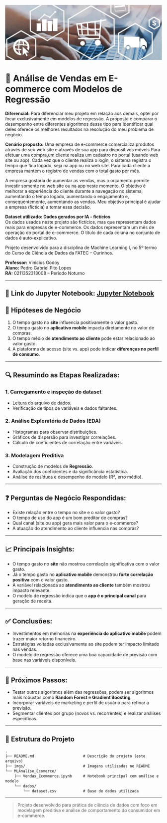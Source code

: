 ![Representação](imgs/ecommerce-regressao.jpg) 
# 🛒 Análise de Vendas em E-commerce com Modelos de Regressão
__Diferencial:__
Para diferenciar meu projeto em relação aos demais, optei por focar exclusivamente em modelos de regressão. A proposta é comparar o desempenho entre diferentes algoritmos desse tipo para identificar qual deles oferece os melhores resultados na resolução do meu problema de negócio.

__Cenário proposto:__
Uma empresa de e-commerce comercializa produtos através de seu web site e através de sua app para dispositivos móveis.Para efetuar uma compra,um cliente realiza um cadastro no portal (usando web site ou app). Cada vez que o cliente realiza o login, o sistema registra o tempo que fica logado, seja na app ou no web site. Para cada cliente a empresa mantém o registro de vendas com o total gasto por mês.  

A empresa gostaria de aumentar as vendas, mas o orçamento permite investir somente no web site ou na app neste momento. O objetivo é melhorar a experiência do cliente durante a navegação no sistema, aumentando o  tempo  logado,  aumentando o engajamento e, consequentemente, aumentando as vendas. Meu objetivo principal é ajudar a empresa (fictícia) a tomar essa decisão.

__Dataset utilizado: Dados gerados por IA - fictícios__  
Os dados usados neste projeto são fictícios, mas que representam dados reais para empresas  de  e-commerce. Os  dados  representam um  mês  de  operação  do portal  de  e-commerce. O título de cada coluna no conjunto de dados é auto-explicativo.  

Projeto desenvolvido para a disciplina de Machine Learning I, no 5º termo do Curso de Ciência de Dados da FATEC – Ourinhos.
 
__Professor:__ Vinicius Godoy  
__Aluno:__ Pedro Gabriel Pito Lopes  
__RA:__ 0211352313008 – Período Noturno  

---

## 🐍 Link do Jupyter Notebook: [Jupyter Notebook](https://github.com/gabrielpito92/projetos_fatec/blob/main/ML1_FATEC_Ecommerce/MLAnalise_Ecomerce/Vendas_Ecommerce.ipynb)  

## 💭 Hipóteses de Negócio

1. O tempo gasto no **site** influencia positivamente o valor gasto.
2. O tempo gasto no **aplicativo mobile** impacta diretamente no valor de compras.
3. O tempo médio de **atendimento ao cliente** pode estar relacionado ao valor gasto.
4. A plataforma de acesso (site vs. app) pode indicar **diferenças no perfil de consumo**.

---

## 🔍 Resumindo as Etapas Realizadas:

### 1. **Carregamento e inspeção do dataset**
- Leitura do arquivo de dados.
- Verificação de tipos de variáveis e dados faltantes.

### 2. **Análise Exploratória de Dados (EDA)**
- Histogramas para observar distribuições.
- Gráficos de dispersão para investigar correlações.
- Cálculo de coeficientes de correlação entre variáveis.

### 3. **Modelagem Preditiva**
- Construção de modelos de **Regressão**.
- Avaliação dos coeficientes e da significância estatística.
- Análise de resíduos e desempenho do modelo (R², erro médio).

---

## ❓ Perguntas de Negócio Respondidas:

- Existe relação entre o tempo no site e o valor gasto?
- O tempo de uso do app é um bom preditor de compras?
- Qual canal (site ou app) gera mais valor para o e-commerce?
- A atuação do atendimento ao cliente influencia nas compras?

---

## 📈 Principais Insights:

- O tempo gasto no **site** não mostrou correlação significativa com o valor gasto.
- Já o tempo gasto no **aplicativo mobile** demonstrou **forte correlação positiva** com o valor gasto.
- A variável relacionada ao **atendimento ao cliente** também mostrou impacto relevante.
- O modelo de regressão indica que o **app é o principal canal** para geração de receita.

---

## ✅ Conclusões:

- Investimentos em melhorias na **experiência do aplicativo mobile** podem trazer maior retorno financeiro.
- Estratégias voltadas exclusivamente ao site podem ter impacto limitado nas vendas.
- O modelo de regressão oferece uma boa capacidade de previsão com base nas variáveis disponíveis.

---

## 🔄 Próximos Passos:

- Testar outros algoritmos além das regressões, podem ser algoritmos mais robustos como **Random Forest** e **Gradient Boosting**.
- Incorporar variáveis de marketing e perfil de usuário para refinar a previsão.
- Segmentar clientes por grupo (novos vs. recorrentes) e realizar análises específicas.

---

## 📁 Estrutura do Projeto

```
.
├── README.md                      # Descrição do projeto (este arquivo)
├── imgs/                          # Imagens utilizadas no README
└── MLAnalise_Ecomerce/
    ├── Vendas_Ecommerce.ipynb     # Notebook principal com análise e modelo
    └── dados/
        └── dataset.csv            # Base de dados utilizada
```

---

> Projeto desenvolvido para prática de ciência de dados com foco em modelagem preditiva e análise de comportamento do consumidor em e-commerce.